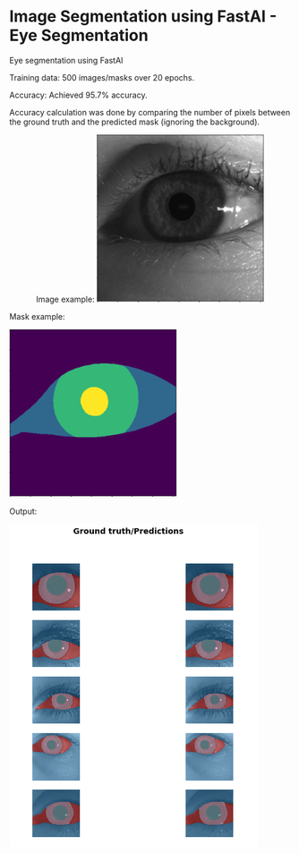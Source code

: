 # Image Segmentation using FastAI - Eye Segmentation
Eye segmentation using FastAI

Training data: 500 images/masks over 20 epochs.

Accuracy: Achieved 95.7% accuracy.

Accuracy calculation was done by comparing the number of pixels between the ground truth and the predicted mask (ignoring the background).

<p align="center">
Image example:

<img src="images/eye.png" height="300" width="300">

Mask example:

<img src="images/mask.png" height="300" width="300">

Output:

![Output](images/output.PNG "Output")
</p>
